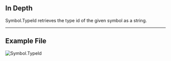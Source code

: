 ## In Depth
Symbol.TypeId retrieves the type id of the given symbol as a string.
___
## Example File

![Symbol.TypeId](./DynamoUnits.Symbol.TypeId_img.png)
